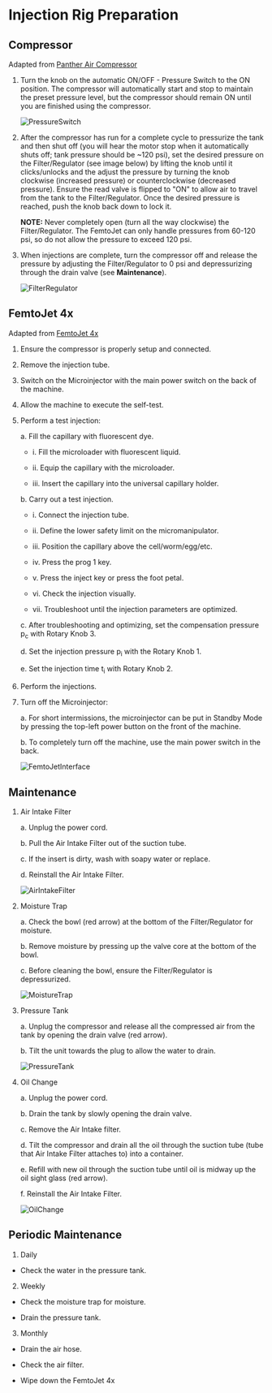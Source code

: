 # Injection Rig Preparation

## Compressor

Adapted from [Panther Air Compressor](../Injection_Rig_Preparation/PantherairCompressor.pdf)  

1. Turn the knob on the automatic ON/OFF - Pressure Switch to the ON position. The compressor will automatically start and stop to maintain the preset pressure level, but the compressor should remain ON until you are finished using the compressor.

    ![PressureSwitch](img/PressureSwitch.PNG)

2. After the compressor has run for a complete cycle to pressurize the tank and then shut off (you will hear the motor stop when it automatically shuts off; tank pressure should be ~120 psi), set the desired pressure on the Filter/Regulator (see image below) by lifting the knob until it clicks/unlocks and the adjust the pressure by turning the knob clockwise (increased pressure) or counterclockwise (decreased pressure). Ensure the read valve is flipped to "ON" to allow air to travel from the tank to the Filter/Regulator. Once the desired pressure is reached, push the knob back down to lock it.

    **NOTE:** Never completely open (turn all the way clockwise) the Filter/Regulator. The FemtoJet can only handle pressures from 60-120 psi, so do not allow the pressure to exceed 120 psi.

3. When injections are complete, turn the compressor off and release the pressure by adjusting the Filter/Regulator to 0 psi and depressurizing through the drain valve (see **Maintenance**).

    ![FilterRegulator](img/FilterRegulator.PNG)

## FemtoJet 4x

Adapted from [FemtoJet 4x](../Injection_Rig_Preparation/FemtoJet4x.pdf)

1. Ensure the compressor is properly setup and connected.

2. Remove the injection tube.

3. Switch on the Microinjector with the main power switch on the back of the machine.

4. Allow the machine to execute the self-test.

5. Perform a test injection:

    a. Fill the capillary with fluorescent dye.

    - i. Fill the microloader with fluorescent liquid.

    - ii. Equip the capillary with the microloader.

    - iii. Insert the capillary into the universal capillary holder.

    b. Carry out a test injection.

    - i. Connect the injection tube.

    - ii. Define the lower safety limit on the micromanipulator.

    - iii. Position the capillary above the cell/worm/egg/etc.

    - iv. Press the prog 1 key.

    - v. Press the inject key or press the foot petal.

    - vi. Check the injection visually.

    - vii. Troubleshoot until the injection parameters are optimized.

    c. After troubleshooting and optimizing, set the compensation pressure p<sub>c</sub> with Rotary Knob 3.

    d. Set the injection pressure p<sub>i</sub> with the Rotary Knob 1.

    e. Set the injection time t<sub>i</sub> with Rotary Knob 2.

6. Perform the injections.

7. Turn off the Microinjector:

    a. For short intermissions, the microinjector can be put in Standby Mode by pressing the top-left power button on the front of the machine.

    b. To completely turn off the machine, use the main power switch in the back.

    ![FemtoJetInterface](img/FemtoJetInterface.PNG)

## Maintenance

1. Air Intake Filter

    a. Unplug the power cord.

    b. Pull the Air Intake Filter out of the suction tube.

    c. If the insert is dirty, wash with soapy water or replace.

    d. Reinstall the Air Intake Filter.

    ![AirIntakeFilter](img/AirIntakeFilter.PNG)

2. Moisture Trap

    a. Check the bowl (red arrow) at the bottom of the Filter/Regulator for moisture.

    b. Remove moisture by pressing up the valve core at the bottom of the bowl.

    c. Before cleaning the bowl, ensure the Filter/Regulator is depressurized.

    ![MoistureTrap](img/MoistureTrap.PNG)

3. Pressure Tank

    a. Unplug the compressor and release all the compressed air from the tank by opening the drain valve (red arrow).

    b. Tilt the unit towards the plug to allow the water to drain.

    ![PressureTank](img/PressureTank.PNG)

4. Oil Change

    a. Unplug the power cord.

    b. Drain the tank by slowly opening the drain valve.

    c. Remove the Air Intake filter.

    d. Tilt the compressor and drain all the oil through the suction tube (tube that Air Intake Filter attaches to) into a container.

    e. Refill with new oil through the suction tube until oil is midway up the oil sight glass (red arrow).

    f. Reinstall the Air Intake Filter.

    ![OilChange](img/OilChange.PNG)

## Periodic Maintenance

1. Daily
  - Check the water in the pressure tank.

2. Weekly
  - Check the moisture trap for moisture.

  - Drain the pressure tank.

3. Monthly
  - Drain the air hose.

  - Check the air filter.

  - Wipe down the FemtoJet 4x
